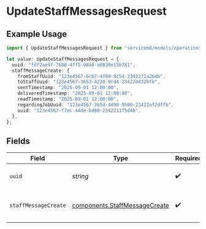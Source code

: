 # UpdateStaffMessagesRequest

## Example Usage

```typescript
import { UpdateStaffMessagesRequest } from "servicem8/models/operations";

let value: UpdateStaffMessagesRequest = {
  uuid: "fdf2ae97-7688-4ff5-98a8-a0839e15b781",
  staffMessageCreate: {
    fromStaffUuid: "123e4567-6cb7-4f8d-9c54-2342271a264b",
    toStaffUuid: "123e4567-3653-4220-9cd4-23422dd32bfb",
    sentTimestamp: "2025-09-01 12:00:00",
    deliveredTimestamp: "2025-09-01 12:00:00",
    readTimestamp: "2025-09-01 12:00:00",
    regardingJobUuid: "123e4567-3b5d-4d90-9500-23422af2dffb",
    uuid: "123e4567-f7ec-44de-bd80-2342211f5d4b",
  },
};
```

## Fields

| Field                                                                          | Type                                                                           | Required                                                                       | Description                                                                    |
| ------------------------------------------------------------------------------ | ------------------------------------------------------------------------------ | ------------------------------------------------------------------------------ | ------------------------------------------------------------------------------ |
| `uuid`                                                                         | *string*                                                                       | :heavy_check_mark:                                                             | UUID of the Staff Message                                                      |
| `staffMessageCreate`                                                           | [components.StaffMessageCreate](../../models/components/staffmessagecreate.md) | :heavy_check_mark:                                                             | Staff Message fields to update                                                 |